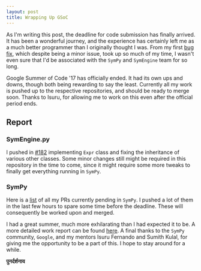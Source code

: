 ```yaml
---
layout: post
title: Wrapping Up GSoC
---
```


As I'm writing this post, the deadline for code submission has finally arrived. It has been a wonderful journey, and the experience has certainly left me as a much better programmer than I originally thought I was. From my first [bug fix](https://github.com/symengine/symengine/pull/1100), which despite being a minor issue, took up so much of my time, I wasn't even sure that I'd be associated with the `SymPy` and `SymEngine` team for so long.

Google Summer of Code '17 has officially ended. It had its own ups and downs, though both being rewarding to say the least. Currently all my work is pushed up to the respective repositories, and should be ready to merge soon. Thanks to Isuru, for allowing me to work on this even after the official period ends.

## Report

### SymEngine.py

I pushed in [#182](https://github.com/symengine/symengine.py/pull/182) implementing `Expr` class and fixing the inheritance of various other classes. Some minor changes still might be required in this repository in the time to come, since it might require some more tweaks to finally get everything running in `SymPy`.

### SymPy

Here is a [list](https://github.com/sympy/sympy/pulls/ShikharJ) of all my PRs currently pending in `SymPy`. I pushed a lot of them in the last few hours to spare some time before the deadline. These will consequently be worked upon and merged.

I had a great summer, much more exhilarating than I had expected it to be. A more detailed work report can be found [here](https://github.com/ShikharJ/GSoC-2017-Work-Report). A final thanks to the `SymPy` community, `Google`, and my mentors Isuru Fernando and Sumith Kulal, for giving me the opportunity to be a part of this. I hope to stay around for a while.

**पुनर्दर्शनाय**
